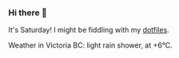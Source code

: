 ### Hi there :wave:

It's Saturday! I might be fiddling with my [dotfiles](https://github.com/bewuethr/dotfiles).

Weather in Victoria BC: light rain shower, at +6°C.
